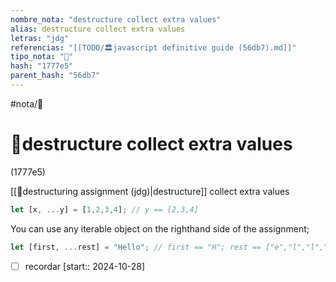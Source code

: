 ```yaml
---
nombre_nota: "destructure collect extra values"
alias: destructure collect extra values
letras: "jdg"
referencias: "[[TODO/🏛️javascript definitive guide (56db7).md]]"
tipo_nota: "📑"
hash: "1777e5"
parent_hash: "56db7"
---
```


#nota/📑

# 📑destructure collect extra values
<div class="hash">(1777e5)</div>

[[📑destructuring assignment (jdg)|destructure]] collect extra values

```javascript
let [x, ...y] = [1,2,3,4]; // y == [2,3,4]
```



You can use any iterable object on the righthand side of the assignment;
```javascript
let [first, ...rest] = "Hello"; // first == "H"; rest == ["e","l","l","o"]
```

- [ ] recordar  [start:: 2024-10-28]
